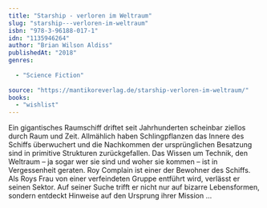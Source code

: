 ```yaml
---
title: "Starship - verloren im Weltraum"
slug: "starship---verloren-im-weltraum"
isbn: "978-3-96188-017-1"
idn: "1135946264"
author: "Brian Wilson Aldiss"
publishedAt: "2018"
genres:
  
  - "Science Fiction"
    
source: "https://mantikoreverlag.de/starship-verloren-im-weltraum/"
books: 
  - "wishlist"
---
```

Ein gigantisches Raumschiff driftet seit Jahrhunderten scheinbar ziellos durch 
Raum und Zeit. Allmählich haben Schlingpflanzen das Innere des Schiffs 
überwuchert und die Nachkommen der ursprünglichen Besatzung sind in primitive 
Strukturen zurückgefallen. Das Wissen um Technik, den Weltraum – ja sogar wer 
sie sind und woher sie kommen – ist in Vergessenheit geraten. Roy Complain ist 
einer der Bewohner des Schiffs. Als Roys Frau von einer verfeindeten Gruppe 
entführt wird, verlässt er seinen Sektor. Auf seiner Suche trifft er nicht nur 
auf bizarre Lebensformen, sondern entdeckt Hinweise auf den Ursprung ihrer 
Mission …